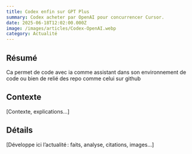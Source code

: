 ```yaml
---
title: Codex enfin sur GPT Plus
summary: Codex acheter par OpenAI pour concurrencer Cursor.
date: 2025-06-18T12:02:00.000Z
image: /images/articles/Codex-OpenAI.webp
category: Actualité
---
```

## Résumé

Ca permet de code avec ia comme assistant dans son environnement de code ou bien de relié des repo comme celui sur github

## Contexte

\[Contexte, explications...]

## Détails

\[Développe ici l’actualité : faits, analyse, citations, images...]
